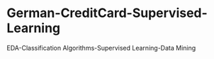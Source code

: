 # German-CreditCard-Supervised-Learning
EDA-Classification Algorithms-Supervised Learning-Data Mining
